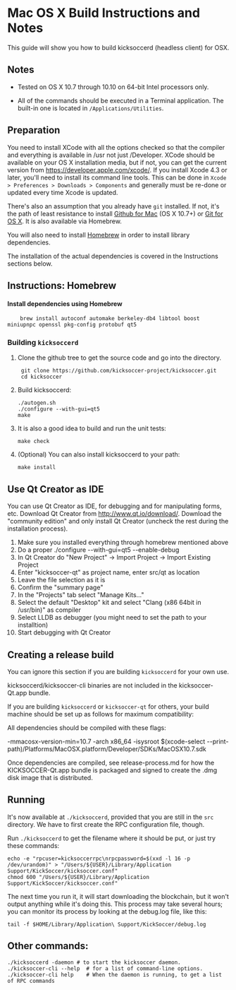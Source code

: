 Mac OS X Build Instructions and Notes
====================================
This guide will show you how to build kicksoccerd (headless client) for OSX.

Notes
-----

* Tested on OS X 10.7 through 10.10 on 64-bit Intel processors only.

* All of the commands should be executed in a Terminal application. The
built-in one is located in `/Applications/Utilities`.

Preparation
-----------

You need to install XCode with all the options checked so that the compiler
and everything is available in /usr not just /Developer. XCode should be
available on your OS X installation media, but if not, you can get the
current version from https://developer.apple.com/xcode/. If you install
Xcode 4.3 or later, you'll need to install its command line tools. This can
be done in `Xcode > Preferences > Downloads > Components` and generally must
be re-done or updated every time Xcode is updated.

There's also an assumption that you already have `git` installed. If
not, it's the path of least resistance to install [Github for Mac](https://mac.github.com/)
(OS X 10.7+) or
[Git for OS X](https://code.google.com/p/git-osx-installer/). It is also
available via Homebrew.

You will also need to install [Homebrew](http://brew.sh) in order to install library
dependencies.

The installation of the actual dependencies is covered in the Instructions
sections below.

Instructions: Homebrew
----------------------

#### Install dependencies using Homebrew

        brew install autoconf automake berkeley-db4 libtool boost miniupnpc openssl pkg-config protobuf qt5

### Building `kicksoccerd`

1. Clone the github tree to get the source code and go into the directory.

        git clone https://github.com/kicksoccer-project/kicksoccer.git
        cd kicksoccer

2.  Build kicksoccerd:

        ./autogen.sh
        ./configure --with-gui=qt5
        make

3.  It is also a good idea to build and run the unit tests:

        make check

4.  (Optional) You can also install kicksoccerd to your path:

        make install

Use Qt Creator as IDE
------------------------
You can use Qt Creator as IDE, for debugging and for manipulating forms, etc.
Download Qt Creator from http://www.qt.io/download/. Download the "community edition" and only install Qt Creator (uncheck the rest during the installation process).

1. Make sure you installed everything through homebrew mentioned above
2. Do a proper ./configure --with-gui=qt5 --enable-debug
3. In Qt Creator do "New Project" -> Import Project -> Import Existing Project
4. Enter "kicksoccer-qt" as project name, enter src/qt as location
5. Leave the file selection as it is
6. Confirm the "summary page"
7. In the "Projects" tab select "Manage Kits..."
8. Select the default "Desktop" kit and select "Clang (x86 64bit in /usr/bin)" as compiler
9. Select LLDB as debugger (you might need to set the path to your installtion)
10. Start debugging with Qt Creator

Creating a release build
------------------------
You can ignore this section if you are building `kicksoccerd` for your own use.

kicksoccerd/kicksoccer-cli binaries are not included in the kicksoccer-Qt.app bundle.

If you are building `kicksoccerd` or `kicksoccer-qt` for others, your build machine should be set up
as follows for maximum compatibility:

All dependencies should be compiled with these flags:

 -mmacosx-version-min=10.7
 -arch x86_64
 -isysroot $(xcode-select --print-path)/Platforms/MacOSX.platform/Developer/SDKs/MacOSX10.7.sdk

Once dependencies are compiled, see release-process.md for how the KICKSOCCER-Qt.app
bundle is packaged and signed to create the .dmg disk image that is distributed.

Running
-------

It's now available at `./kicksoccerd`, provided that you are still in the `src`
directory. We have to first create the RPC configuration file, though.

Run `./kicksoccerd` to get the filename where it should be put, or just try these
commands:

    echo -e "rpcuser=kicksoccerrpc\nrpcpassword=$(xxd -l 16 -p /dev/urandom)" > "/Users/${USER}/Library/Application Support/KickSoccer/kicksoccer.conf"
    chmod 600 "/Users/${USER}/Library/Application Support/KickSoccer/kicksoccer.conf"

The next time you run it, it will start downloading the blockchain, but it won't
output anything while it's doing this. This process may take several hours;
you can monitor its process by looking at the debug.log file, like this:

    tail -f $HOME/Library/Application\ Support/KickSoccer/debug.log

Other commands:
-------

    ./kicksoccerd -daemon # to start the kicksoccer daemon.
    ./kicksoccer-cli --help  # for a list of command-line options.
    ./kicksoccer-cli help    # When the daemon is running, to get a list of RPC commands
